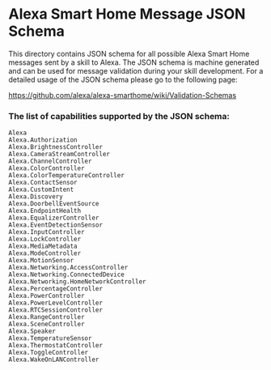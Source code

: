 Alexa Smart Home Message JSON Schema
==============================================

This directory contains JSON schema for all possible Alexa Smart Home messages sent by a skill to Alexa.
The JSON schema is machine generated and can be used for message validation during your skill development.
For a detailed usage of the JSON schema please go to the following page:

https://github.com/alexa/alexa-smarthome/wiki/Validation-Schemas

### The list of capabilities supported by the JSON schema:
```
Alexa
Alexa.Authorization
Alexa.BrightnessController
Alexa.CameraStreamController
Alexa.ChannelController
Alexa.ColorController
Alexa.ColorTemperatureController
Alexa.ContactSensor
Alexa.CustomIntent
Alexa.Discovery
Alexa.DoorbellEventSource
Alexa.EndpointHealth
Alexa.EqualizerController
Alexa.EventDetectionSensor
Alexa.InputController
Alexa.LockController
Alexa.MediaMetadata
Alexa.ModeController
Alexa.MotionSensor
Alexa.Networking.AccessController
Alexa.Networking.ConnectedDevice
Alexa.Networking.HomeNetworkController
Alexa.PercentageController
Alexa.PowerController
Alexa.PowerLevelController
Alexa.RTCSessionController
Alexa.RangeController
Alexa.SceneController
Alexa.Speaker
Alexa.TemperatureSensor
Alexa.ThermostatController
Alexa.ToggleController
Alexa.WakeOnLANController
```
